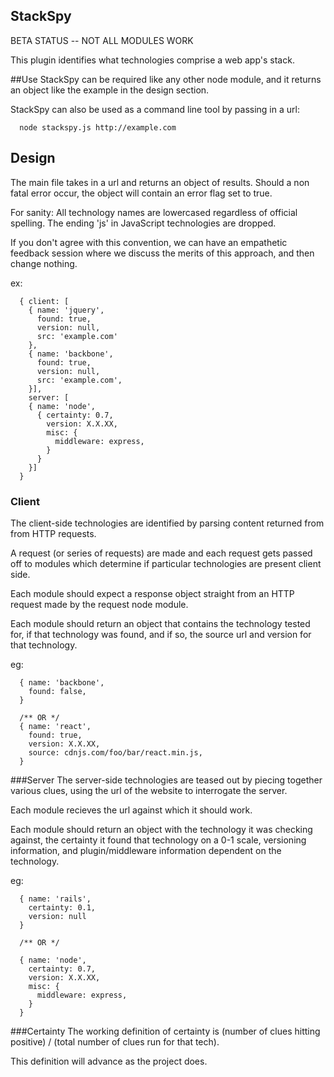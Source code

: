 StackSpy
---------------------
BETA STATUS -- NOT ALL MODULES WORK

This plugin identifies what technologies comprise a web
app's stack. 

##Use
StackSpy can be required like any other node module, and it returns an object
like the example in the design section.

StackSpy can also be used as a command line tool by passing in a url:

```
  node stackspy.js http://example.com
```



## Design
The main file takes in a url and returns an object of results.
Should a non fatal error occur, the object will contain an error flag
set to true.

For sanity:
All technology names are lowercased regardless of official spelling.
The ending 'js' in JavaScript technologies are dropped.

If you don't agree with this convention, we can have an empathetic
feedback session where we discuss the merits of this approach, and then
change nothing.

ex: 
```
  { client: [
    { name: 'jquery', 
      found: true, 
      version: null, 
      src: 'example.com'
    },
    { name: 'backbone',
      found: true,
      version: null,
      src: 'example.com',
    }],
    server: [
    { name: 'node',
      { certainty: 0.7,
        version: X.X.XX,
        misc: {
          middleware: express,
        }
      }
    }]    
  }  
```

### Client
The client-side technologies are identified by parsing content returned
from from HTTP requests.

A request (or series of requests) are made and each request gets passed
off to modules which determine if particular technologies are present
client side. 

Each module should expect a response object straight from an HTTP request 
made by the request node module.

Each module should return an object that contains the technology tested for,
if that technology was found, and if so, the source url and version for that technology.

eg:
```
  { name: 'backbone',
    found: false,
  } 

  /** OR */
  { name: 'react',
    found: true,
    version: X.X.XX,
    source: cdnjs.com/foo/bar/react.min.js,
  }
```

###Server
The server-side technologies are teased out by piecing together various clues, using 
the url of the website to interrogate the server.

Each module recieves the url against which it should work. 

Each module should return an object with the technology it was checking against, the
certainty it found that technology on a 0-1 scale, versioning information, and plugin/middleware
information dependent on the technology.

eg:
``` 
  { name: 'rails',
    certainty: 0.1,
    version: null
  }

  /** OR */
  
  { name: 'node',
    certainty: 0.7,
    version: X.X.XX,
    misc: {
      middleware: express,
    }
  }
```

###Certainty
The working definition of certainty is (number of clues hitting positive) / (total number of clues run for that tech).

This definition will advance as the project does.
